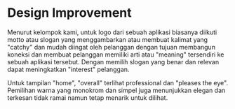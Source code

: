 # Design Improvement
Menurut kelompok kami, untuk logo dari sebuah aplikasi biasanya diikuti motto atau slogan yang menggambarkan atau membuat kalimat yang "catchy" dan mudah diingat oleh pelanggan dengan tujuan membangun koneksi dan membuat pelanggan memiliki arti atau "meaning" tersendiri ke sebuah aplikasi tersebut. Dengan memilih slogan yang benar dan relevan dapat meningkatkan "interest" pelanggan.

Untuk tampilan "home", "overall" terlihat professional dan "pleases the eye". Pemilihan warna yang monokrom dan simpel juga menunjukkan elegan dan terkesan tidak ramai namun tetap menarik untuk dilihat.
